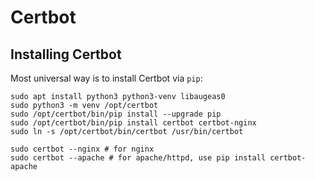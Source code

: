 # Certbot
## Installing Certbot
Most universal way is to install Certbot via `pip`:
```shell
sudo apt install python3 python3-venv libaugeas0
sudo python3 -m venv /opt/certbot
sudo /opt/certbot/bin/pip install --upgrade pip
sudo /opt/certbot/bin/pip install certbot certbot-nginx
sudo ln -s /opt/certbot/bin/certbot /usr/bin/certbot

sudo certbot --nginx # for nginx
sudo certbot --apache # for apache/httpd, use pip install certbot-apache
```
